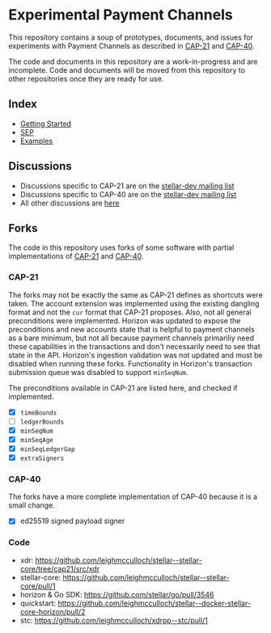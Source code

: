 # Experimental Payment Channels

This repository contains a soup of prototypes, documents, and issues for experiments with Payment Channels as described in [CAP-21] and [CAP-40].

The code and documents in this repository are a work-in-progress and are incomplete. Code and documents will be moved from this repository to other repositories once they are ready for use.

## Index

- [Getting Started](Getting%20Started.md)
- [SEP](specifications/sep-payment-channel-mechanism.md)
- [Examples](examples/)

## Discussions

- Discussions specific to CAP-21 are on the [stellar-dev mailing list](https://groups.google.com/g/stellar-dev/c/N8vzP2Mi89U)
- Discussions specific to CAP-40 are on the [stellar-dev mailing list](https://groups.google.com/g/stellar-dev/c/Wp7gNaJvt40)
- All other discussions are [here](https://github.com/stellar/experimental-payment-channels/discussions)

## Forks

The code in this repository uses forks of some software with partial implementations of [CAP-21] and [CAP-40].

### CAP-21

The forks may not be exactly the same as CAP-21 defines as shortcuts were taken. The account extension was implemented using the existing dangling format and not the `cur` format that CAP-21 proposes. Also, not all general preconditions were implemented. Horizon was updated to expose the preconditions and new accounts state that is helpful to payment channels as a bare minimum, but not all because payment channels primariliy need these capabilities in the transactions and don't necessarily need to see that state in the API. Horizon's ingestion validation was not updated and must be disabled when running these forks. Functionality in Horizon's transaction submission queue was disabled to support `minSeqNum`.

The preconditions available in CAP-21 are listed here, and checked if implemented.

- [x] `timeBounds`
- [ ] `ledgerBounds`
- [x] `minSeqNum`
- [x] `minSeqAge`
- [x] `minSeqLedgerGap`
- [x] `extraSigners`

### CAP-40

The forks have a more complete implementation of CAP-40 because it is a small change.

- [x] ed25519 signed payload signer

### Code

- xdr: https://github.com/leighmcculloch/stellar--stellar-core/tree/cap21/src/xdr
- stellar-core: https://github.com/leighmcculloch/stellar--stellar-core/pull/1
- horizon & Go SDK: https://github.com/stellar/go/pull/3546
- quickstart: https://github.com/leighmcculloch/stellar--docker-stellar-core-horizon/pull/2
- stc: https://github.com/leighmcculloch/xdrpp--stc/pull/1

[CAP-21]: https://stellar.org/protocol/cap-21
[CAP-40]: https://stellar.org/protocol/cap-21
